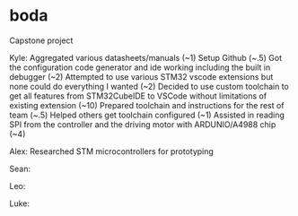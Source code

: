 # boda
Capstone project

Kyle:
Aggregated various datasheets/manuals (~1)
Setup Github (~.5)
Got the configuration code generator and ide working including the built in debugger (~2)
Attempted to use various STM32 vscode extensions but none could do everything I wanted (~2)
Decided to use custom toolchain to get all features from STM32CubeIDE to VSCode without limitations of existing extension (~10)
Prepared toolchain and instructions for the rest of team (~.5)
Helped others get toolchain configured (~1)
Assisted in reading SPI from the controller and the driving motor with ARDUNIO/A4988 chip (~4)


Alex:
Researched STM microcontrollers for prototyping


Sean:


Leo:


Luke:
